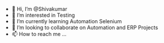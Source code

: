 - 👋 Hi, I’m @Shivakumar
- 👀 I’m interested in Testing
- 🌱 I’m currently learning Automation Selenium
- 💞️ I’m looking to collaborate on Automation and ERP Projects
- 📫 How to reach me ...

<!---
Shivakumar611/Shivakumar611 is a ✨ special ✨ repository because its `README.md` (this file) appears on your GitHub profile.
You can click the Preview link to take a look at your changes.
--->
